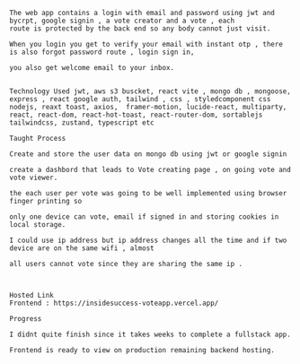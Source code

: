     The web app contains a login with email and password using jwt and bycrpt, google signin , a vote creator and a vote , each
    route is protected by the back end so any body cannot just visit.

    When you login you get to verify your email with instant otp , there is also forgot password route , login sign in,

    you also get welcome email to your inbox.


    Technology Used jwt, aws s3 buscket, react vite , mongo db , mongoose, express , react google auth, tailwind , css , styledcomponent css
    nodejs, reaxt toast, axios,  framer-motion, lucide-react, multiparty, react, react-dom, react-hot-toast, react-router-dom, sortablejs
    tailwindcss, zustand, typescript etc

    Taught Process

    Create and store the user data on mongo db using jwt or google signin

    create a dashbord that leads to Vote creating page , on going vote and vote viewer.

    the each user per vote was going to be well implemented using browser finger printing so

    only one device can vote, email if signed in and storing cookies in local storage.

    I could use ip address but ip address changes all the time and if two device are on the same wifi , almost

    all users cannot vote since they are sharing the same ip .



    Hosted Link
    Frontend : https://insidesuccess-voteapp.vercel.app/

    Progress

    I didnt quite finish since it takes weeks to complete a fullstack app.

    Frontend is ready to view on production remaining backend hosting.
